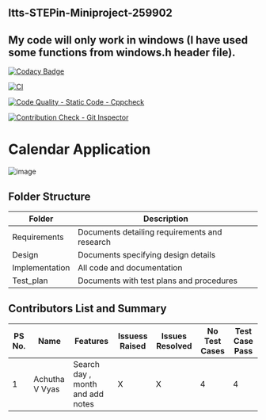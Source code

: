 ## ltts-STEPin-Miniproject-259902

## My code will only work in windows (I have used some functions from windows.h header file).

[![Codacy Badge](https://api.codacy.com/project/badge/Grade/f1af7c3793494002860fcad84480ae3a)](https://app.codacy.com/gh/AchuthaVVyas/ltts-STEPin-Miniproject-259902?utm_source=github.com&utm_medium=referral&utm_content=AchuthaVVyas/ltts-STEPin-Miniproject-259902&utm_campaign=Badge_Grade_Settings)

[![CI](https://github.com/AchuthaVVyas/ltts-STEPin-Miniproject-259902/actions/workflows/main.yml/badge.svg)](https://github.com/AchuthaVVyas/ltts-STEPin-Miniproject-259902/actions/workflows/main.yml)

[![Code Quality - Static Code - Cppcheck](https://github.com/AchuthaVVyas/ltts-STEPin-Miniproject-259902/actions/workflows/cppcheck.yml/badge.svg)](https://github.com/AchuthaVVyas/ltts-STEPin-Miniproject-259902/actions/workflows/cppcheck.yml)

[![Contribution Check - Git Inspector](https://github.com/AchuthaVVyas/ltts-STEPin-Miniproject-259902/actions/workflows/gitinspector.yml/badge.svg)](https://github.com/AchuthaVVyas/ltts-STEPin-Miniproject-259902/actions/workflows/gitinspector.yml)

# Calendar Application
![image](https://user-images.githubusercontent.com/80733877/114825930-7078c780-9de4-11eb-87e1-7ab5ccec5162.png)


## Folder Structure
Folder             | Description
-------------------| -----------------------------------------
Requirements   | Documents detailing requirements and research
Design        | Documents specifying design details
Implementation | All code and documentation
Test_plan      | Documents with test plans and procedures

## Contributors List and Summary

PS No. |  Name   |    Features    | Issuess Raised |Issues Resolved|No Test Cases|Test Case Pass
-------|---------|----------------|----------------|---------------|-------------|--------------
1 | Achutha V Vyas  | Search day , month and add notes    | X    | X    |4   |4    
     
